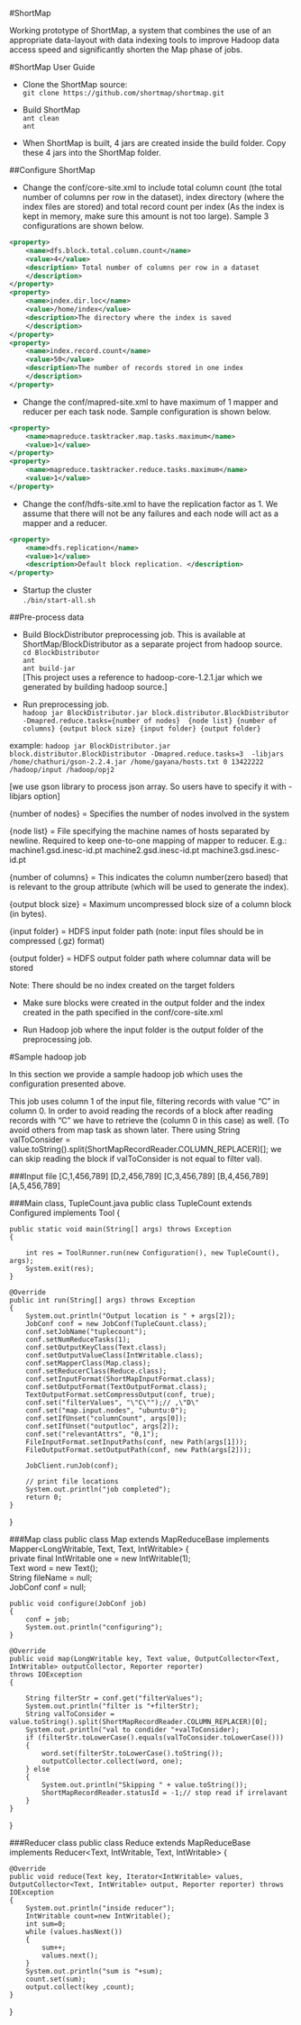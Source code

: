 #ShortMap

Working prototype of ShortMap, a system that combines the use of an appropriate data-layout with data indexing tools to improve Hadoop data access speed and significantly shorten the Map phase of jobs.

#ShortMap User Guide

* Clone the ShortMap source:                                                                                            
`git clone https://github.com/shortmap/shortmap.git`

* Build ShortMap                                                                                                        
    `ant clean`                                                                                                         
    `ant`

* When ShortMap is built, 4 jars are created inside the build folder. Copy these 4 jars into the ShortMap folder. 

##Configure ShortMap

* Change the conf/core-site.xml to include total column count (the total number of columns per row in the dataset), index directory (where the index files are stored) and total record count per index (As the index is kept in memory, make sure this amount is not too large). Sample 3 configurations are shown below.
```xml
<property> 
	<name>dfs.block.total.column.count</name> 
	<value>4</value> 
	<description> Total number of columns per row in a dataset 
	</description> 
</property> 
<property> 
	<name>index.dir.loc</name> 
	<value>/home/index</value> 
	<description>The directory where the index is saved 
	</description> 
</property> 
<property> 
	<name>index.record.count</name> 
	<value>50</value> 
	<description>The number of records stored in one index
	</description> 
</property>
```

* Change the conf/mapred-site.xml to have maximum of 1 mapper and reducer per each task node. Sample configuration is shown below.
```xml
<property> 
  	<name>mapreduce.tasktracker.map.tasks.maximum</name> 
  	<value>1</value> 
</property> 
<property> 
  	<name>mapreduce.tasktracker.reduce.tasks.maximum</name> 
  	<value>1</value> 
</property>
```

* Change the conf/hdfs-site.xml to have the replication factor as 1. We assume that there will not be any failures and each node will act as a mapper and a reducer. 
```xml
<property> 
	<name>dfs.replication</name> 
	<value>1</value> 
	<description>Default block replication. </description> 
</property>
```

* Startup the cluster                                                                                                   
`./bin/start-all.sh`

##Pre-process data

* Build BlockDistributor preprocessing job. This is available at ShortMap/BlockDistributor as a separate project from hadoop source.                                                                                                    
    `cd BlockDistributor`                                                                                               
    `ant`                                                                                                               
    `ant build-jar`                                                                                                      
    [This project uses a reference to hadoop-core-1.2.1.jar which we generated by building hadoop source.]

* Run preprocessing job.                                                                                                
`hadoop jar BlockDistributor.jar block.distributor.BlockDistributor -Dmapred.reduce.tasks={number of nodes}  {node list} {number of columns} {output block size} {input folder} {output folder}`

example:
`hadoop jar BlockDistributor.jar block.distributor.BlockDistributor -Dmapred.reduce.tasks=3  -libjars /home/chathuri/gson-2.2.4.jar /home/gayana/hosts.txt 0 13422222 /hadoop/input /hadoop/opj2 `

[we use gson library to process json array. So users have to specify it with -libjars option]

{number of nodes} = Specifies the number of nodes involved in the system

{node list} = File specifying the machine names of hosts separated by newline. Required to keep one-to-one mapping of mapper to reducer. E.g.:
	machine1.gsd.inesc-id.pt
	machine2.gsd.inesc-id.pt
	machine3.gsd.inesc-id.pt

{number of columns} = This indicates the column number(zero based) that is relevant to the group attribute (which will be used to generate the index). 

{output block size} = Maximum uncompressed block size of a column block (in bytes). 

{input folder} = HDFS input folder path (note: input files should be in compressed (.gz) format)

{output folder} = HDFS output folder path where columnar data will be stored

Note: There should be no index created on the target folders

* Make sure blocks were created in the output folder and the index created in the path specified in the conf/core-site.xml

* Run Hadoop job where the input folder is the output folder of the preprocessing job.

#Sample hadoop job

In this section we provide a sample hadoop job which uses the configuration presented above.

This job uses column 1 of the input file, filtering records with value “C” in column 0. In order to avoid reading the records of a block after reading records with “C” we have to retrieve the <index column> (column 0 in this case) as well. (To avoid others from map task as shown later. There using String valToConsider = value.toString().split(ShortMapRecordReader.COLUMN_REPLACER)[<Index column>]; we can skip reading the block if valToConsider is not equal to filter val).

###Input file
    [C,1,456,789]
    [D,2,456,789]
    [C,3,456,789]
    [B,4,456,789]
    [A,5,456,789]

###Main class, TupleCount.java
public class TupleCount extends Configured implements Tool
{

    public static void main(String[] args) throws Exception
    {

        int res = ToolRunner.run(new Configuration(), new TupleCount(), args);
        System.exit(res);
    }

    @Override
    public int run(String[] args) throws Exception
    {
        System.out.println("Output location is " + args[2]);
        JobConf conf = new JobConf(TupleCount.class);
        conf.setJobName("tuplecount");
        conf.setNumReduceTasks(1);
        conf.setOutputKeyClass(Text.class);
        conf.setOutputValueClass(IntWritable.class);
        conf.setMapperClass(Map.class);
        conf.setReducerClass(Reduce.class);
        conf.setInputFormat(ShortMapInputFormat.class);
        conf.setOutputFormat(TextOutputFormat.class);
        TextOutputFormat.setCompressOutput(conf, true);
        conf.set("filterValues", "\"C\"");// ,\"D\"
        conf.set("map.input.nodes", "ubuntu:0");
        conf.setIfUnset("columnCount", args[0]);
        conf.setIfUnset("outputloc", args[2]);
        conf.set("relevantAttrs", "0,1");
        FileInputFormat.setInputPaths(conf, new Path(args[1]));
        FileOutputFormat.setOutputPath(conf, new Path(args[2]));

        JobClient.runJob(conf);

        // print file locations
        System.out.println("job completed");
        return 0;
    }
}

###Map class
public class Map extends MapReduceBase implements Mapper<LongWritable, Text, Text, IntWritable>
{                                                                                                                       
    private final IntWritable one = new IntWritable(1);                                                                 
    Text word = new Text();                                                                                             
    String fileName = null;                                                                                             
    JobConf conf = null;                                                                                                

    public void configure(JobConf job)
    {
        conf = job;
        System.out.println("configuring");
    }

    @Override
    public void map(LongWritable key, Text value, OutputCollector<Text, IntWritable> outputCollector, Reporter reporter)
    throws IOException
    {

        String filterStr = conf.get("filterValues");
        System.out.println("filter is "+filterStr);
        String valToConsider = value.toString().split(ShortMapRecordReader.COLUMN_REPLACER)[0];
        System.out.println("val to condider "+valToConsider);
        if (filterStr.toLowerCase().equals(valToConsider.toLowerCase()))
        {
            word.set(filterStr.toLowerCase().toString());
            outputCollector.collect(word, one);
        } else
        {
            System.out.println("Skipping " + value.toString());
            ShortMapRecordReader.statusId = -1;// stop read if irrelavant
        }
    }
}

###Reducer class
public class Reduce extends MapReduceBase implements Reducer<Text, IntWritable, Text, IntWritable>
{

    @Override
    public void reduce(Text key, Iterator<IntWritable> values, OutputCollector<Text, IntWritable> output, Reporter reporter) throws IOException
    {
        System.out.println("inside reducer");
        IntWritable count=new IntWritable();
        int sum=0;
        while (values.hasNext())
        {
            sum++;
            values.next();
        }
        System.out.println("sum is "+sum);
        count.set(sum);
        output.collect(key ,count);
    }
}
